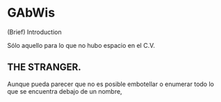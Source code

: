 # GAbWis
(Brief) Introduction

Sólo aquello para lo que no hubo espacio en el C.V. 

## THE STRANGER.
Aunque pueda parecer que no es posible embotellar o enumerar todo lo que se encuentra debajo de un nombre, 

